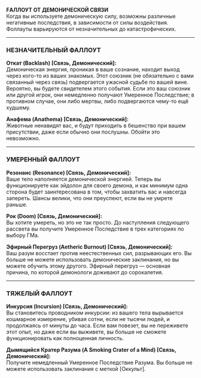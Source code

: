 **FАЛЛОУТ ОТ ДЕМOНИЧЕСКОЙ СВЯЗИ**  
Когда вы используете демоническую силу, возможны различные негативные последствия, в зависимости от силы воздействия. Фоллауты варьируются от незначительных до катастрофических.

---

### **НЕЗНАЧИТЕЛЬНЫЙ ФАЛЛОУТ**

**Откат (Backlash) [Связь, Демонический]:**  
Демоническая энергия, проникая в ваше сознание, находит выход через кого-то из ваших знакомых. Этот союзник (не обязательно с вами связанный через связь) подвергается ужасной судьбе по вашей вине. Вероятно, вы будете свидетелем этого события. Если это ваш союзник или другой игрок, они немедленно получают Умеренное Последствие; в противном случае, они либо мертвы, либо подвергаются чему-то ещё худшему.

**Анафема (Anathema) [Связь, Демонический]:**  
Животные ненавидят вас, и будут приходить в бешенство при вашем присутствии, даже если обычно они послушны. Обойти это невозможно.

---

### **УМЕРЕННЫЙ ФАЛЛОУТ**

**Резонанс (Resonance) [Связь, Демонический]:**  
Ваше тело наполняется демонической энергией. Теперь вы функционируете как эйдолон для своего демона, и как минимум одна сторона будет заинтересована в том, чтобы захватить вас и навсегда запереть. Шансы велики, что они преуспеют, если вы не умрете раньше.

**Рок (Doom) [Связь, Демонический]:**  
Вы хотите умереть, но это не так просто. До наступления следующего рассвета вы получите Умеренное Последствие в трех категориях по выбору ГМа.

**Эфирный Перегруз (Aetheric Burnout) [Связь, Демонический]:**  
Ваш разум восстает против неестественных сил, разрывающих его. Вы больше не можете использовать демонические заклинания, но вы можете обучить этому другого. Эфирный перегруз — основная причина, по которой демонологи доживают до сорокалетия.

---

### **ТЯЖЕЛЫЙ ФАЛЛОУТ**

**Инкурсия (Incursion) [Связь, Демонический]:**  
Вы становитесь проводником инкурсии: из вашего тела вырывается кошмарное измерение, убивая сотни, если не тысячи людей, и продолжаясь от минуты до часа. Если вам повезет, вы не переживете этот опыт, но даже если вы выживете, вы больше не сможете функционировать как полноценная личность.

**Дымящийся Кратер Разума (A Smoking Crater of a Mind) [Связь, Демонический]:**  
Получите немедленный Умеренное Последствие Разума. Вы больше не можете использовать заклинания с меткой [Оккульт].